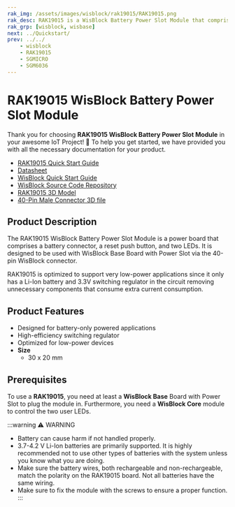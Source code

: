 ```yaml
---
rak_img: /assets/images/wisblock/rak19015/RAK19015.png
rak_desc: RAK19015 is a WisBlock Battery Power Slot Module that comprises a battery connector, a reset push button, and a power connector which can connect with WisBlock Base board.
rak_grp: [wisblock, wisbase]
next: ../Quickstart/
prev: ../../
    - wisblock
    - RAK19015
    - SGMICRO
    - SGM6036
---
```


# RAK19015 WisBlock Battery Power Slot Module

Thank you for choosing **RAK19015 WisBlock Battery Power Slot Module** in your awesome IoT Project! 🎉 To help you get started, we have provided you with all the necessary documentation for your product.

* [RAK19015 Quick Start Guide](../Quickstart/)
* [Datasheet](../Datasheet/)
* <a href="../../Quickstart/" target="_blank">WisBlock Quick Start Guide</a>
* [WisBlock Source Code Repository](https://github.com/RAKWireless/WisBlock/)
* [RAK19015 3D Model](https://downloads.rakwireless.com/3D_File/WisBlock/3D_RAK19015.stp)
* [40-Pin Male Connector 3D file](https://downloads.rakwireless.com/3D_File/Accessory/WisConnector/M40S1003K6M.stp)


## Product Description

The RAK19015 WisBlock Battery Power Slot Module is a power board that comprises a battery connector, a reset push button, and two LEDs. It is designed to be used with WisBlock Base Board with Power Slot via the 40-pin WisBlock connector.

RAK19015 is optimized to support very low-power applications since it only has a Li-Ion battery and 3.3V switching regulator in the circuit removing unnecessary components that consume extra current consumption.

## Product Features

* Designed for battery-only powered applications
* High-efficiency switching regulator
* Optimized for low-power devices
* **Size**
    * 30 x 20&nbsp;mm

## Prerequisites

To use a **RAK19015**, you need at least a **WisBlock Base** Board with Power Slot to plug the module in. Furthermore, you need a **WisBlock Core** module to control the two user LEDs.

:::warning ⚠️ WARNING
- Battery can cause harm if not handled properly.
- 3.7-4.2&nbsp;V Li-Ion batteries are primarily supported. It is highly recommended not to use other types of batteries with the system unless you know what you are doing.
- Make sure the battery wires, both rechargeable and non-rechargeable, match the polarity on the RAK19015 board. Not all batteries have the same wiring.
- Make sure to fix the module with the screws to ensure a proper function.
:::